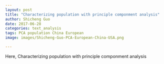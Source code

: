 ```yaml
---
layout: post
title: "Characterizing population with principle componment analysis"
author: Shicheng Guo
date: 2017-06-28
categories: text_analysis
tags: PCA population China European
image: images/Shicheng-Guo-PCA-European-China-USA.png	

---
```


Here, Characterizing population with principle componment analysis
